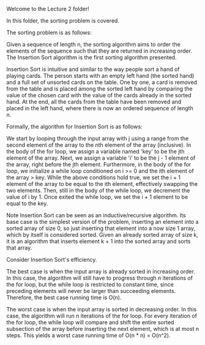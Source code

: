 Welcome to the Lecture 2 folder!

In this folder, the sorting problem is covered.

The sorting problem is as follows:

Given a sequence of length n, the sorting algorithm aims to order the elements of the sequence such that they are returned in increasing order. The Insertion Sort algorithm is the first sorting algorithm presented.

Insertion Sort is intuitive and similar to the way people sort a hand of playing cards. The person starts with an empty left hand (the sorted hand) and a full set of unsorted cards on the table. One by one, a card is removed from the table and is placed among the sorted left hand by comparing the value of the chosen card with the value of the cards already in the sorted hand. At the end, all the cards from the table have been removed and placed in the left hand, where there is now an ordered sequence of length n. 

Formally, the algorithm for Insertion Sort is as follows:

We start by looping through the input array with j using a range from the second element of the array to the nth element of the array (inclusive). In the body of the for loop, we assign a variable named 'key' to be the jth element of the array. Next, we assign a variable 'i' to be the j - 1 element of the array, right before the jth element. Furthermore, in the body of the for loop, we initialize a while loop conditioned on i >= 0 and the ith element of the array > key. While the above conditions hold true, we set the i + 1 element of the array to be equal to the ith element, effectively swapping the two elements. Then, still in the body of the while loop, we decrement the value of i by 1. Once exited the while loop, we set the i + 1 element to be equal to the key.

Note Insertion Sort can be seen as an inductive/recursive algorithm. Its base case is the simplest version of the problem, inserting an element into a sorted array of size 0, so just inserting that element into a now size 1 array, which by itself is considered sorted. Given an already sorted array of size k, it is an algorithm that inserts element k + 1 into the sorted array and sorts that array. 

Consider Insertion Sort's efficiency.

The best case is when the input array is already sorted in increasing order. In this case, the algorithm will still have to progress through n iterations of the for loop, but the while loop is restricted to constant time, since preceding elements will never be larger than succeeding elements. Therefore, the best case running time is O(n).

The worst case is when the input array is sorted in decreasing order. In this case, the algorithm will run n iterations of the for loop. For every iteration of the for loop, the while loop will compare and shift the entire sorted subsection of the array before inserting the next element, which is at most n steps. This yields a worst case running time of O(n * n) = O(n^2).

